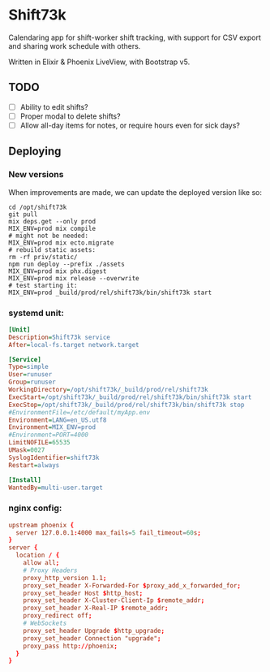 # Shift73k

Calendaring app for shift-worker shift tracking, with support for CSV export and sharing work schedule with others.

Written in Elixir & Phoenix LiveView, with Bootstrap v5.

## TODO

- [ ] Ability to edit shifts?
- [ ] Proper modal to delete shifts?
- [ ] Allow all-day items for notes, or require hours even for sick days?

## Deploying

### New versions

When improvements are made, we can update the deployed version like so:

```shell
cd /opt/shift73k
git pull
mix deps.get --only prod
MIX_ENV=prod mix compile
# might not be needed:
MIX_ENV=prod mix ecto.migrate
# rebuild static assets:
rm -rf priv/static/
npm run deploy --prefix ./assets
MIX_ENV=prod mix phx.digest
MIX_ENV=prod mix release --overwrite
# test starting it:
MIX_ENV=prod _build/prod/rel/shift73k/bin/shift73k start
```

### systemd unit:

```ini
[Unit]
Description=Shift73k service
After=local-fs.target network.target

[Service]
Type=simple
User=runuser
Group=runuser
WorkingDirectory=/opt/shift73k/_build/prod/rel/shift73k
ExecStart=/opt/shift73k/_build/prod/rel/shift73k/bin/shift73k start
ExecStop=/opt/shift73k/_build/prod/rel/shift73k/bin/shift73k stop
#EnvironmentFile=/etc/default/myApp.env
Environment=LANG=en_US.utf8
Environment=MIX_ENV=prod
#Environment=PORT=4000
LimitNOFILE=65535
UMask=0027
SyslogIdentifier=shift73k
Restart=always

[Install]
WantedBy=multi-user.target
```

### nginx config:

```conf
upstream phoenix {
  server 127.0.0.1:4000 max_fails=5 fail_timeout=60s;
}
server {
  location / {
    allow all;
    # Proxy Headers
    proxy_http_version 1.1;
    proxy_set_header X-Forwarded-For $proxy_add_x_forwarded_for;
    proxy_set_header Host $http_host;
    proxy_set_header X-Cluster-Client-Ip $remote_addr;
    proxy_set_header X-Real-IP $remote_addr;
    proxy_redirect off;
    # WebSockets
    proxy_set_header Upgrade $http_upgrade;
    proxy_set_header Connection "upgrade";
    proxy_pass http://phoenix;
  }
}
```